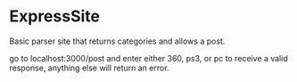 ExpressSite
===========

Basic parser site that returns categories and allows a post.

go to localhost:3000/post and enter either 360, ps3, or pc to receive a valid response, anything else will return an error.
